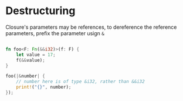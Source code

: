 # Destructuring

Closure's parameters may be references, to dereference the reference
parameters, prefix the parameter usign `&`

```rust

fn foo<F: Fn(&&i32)>(f: F) {
    let value = 17;
    f(&&value);
}

foo(|&number| {
    // number here is of type &i32, rather than &&i32
    print!("{}", number);
});
```
